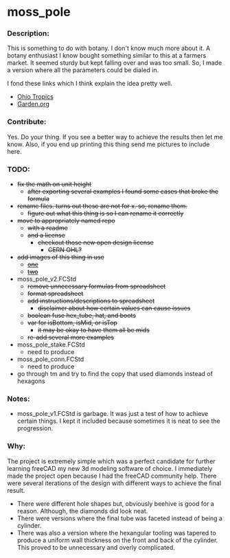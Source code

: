 # moss_pole

### Description:
This is something to do with botany. I don't know much more about it. A botany enthusiast I know bought something similar to this at a farmers market. It seemed sturdy but kept falling over and was too small. So, I made a version where all the parameters could be dialed in.

I fond these links which I think explain the idea pretty well.
- [Ohio Tropics](https://www.ohiotropics.com/2020/05/03/diy-moss-pole-how-to-make/)
- [Garden.org](https://garden.org/ideas/view/threegardeners/881/Make-Your-Own-Moss-Pole/)

### Contribute:
Yes. Do your thing. If you see a better way to achieve the results then let me know. Also, if you end up printing this thing send me pictures to include here.

### TODO:
- ~~fix the math on unit height~~
  - ~~after exporting several examples I found some cases that broke the formula~~
- ~~rename files. turns out these are not for x. so, rename them.~~
  - ~~figure out what this thing is so I can rename it correctly~~
- ~~move to appropriately named repo~~
  - ~~with a readme~~
  - ~~and a license~~
    - ~~checkout those new open design license~~
	  - ~~CERN OHL?~~
- ~~add images of this thing in use~~
  - ~~[one](https://www.ohiotropics.com/2020/05/03/diy-moss-pole-how-to-make/)~~
  - ~~[two](https://garden.org/ideas/view/threegardeners/881/Make-Your-Own-Moss-Pole/)~~
- moss_pole_v2.FCStd
  - ~~remove unnecessary formulas from spreadsheet~~
  - ~~format spreadsheet~~
  - ~~add instructions/descriptions to spreadsheet~~
    - ~~disclaimer about how certain values can cause issues~~
  - ~~boolean fuse hex_tube, hat, and boots~~
  - ~~var for isBottom, isMid, or isTop~~
    - ~~it may be okay to have them all be mids~~
  - ~~re-add several more examples~~
- moss_pole_stake.FCStd
  -  need to produce
- moss_pole_conn.FCStd
  - need to produce
- go through tm and try to find the copy that used diamonds instead of hexagons
### Notes:
- moss_pole_v1.FCStd is garbage. It was just a test of how to achieve certain things. I kept it included because sometimes it is neat to see the progression.

### Why:
The project is extremely simple which was a perfect candidate for further learning freeCAD my new 3d modeling software of choice. I immediately made the project open because I had the freeCAD community help. There were several iterations of the design with different ways to achieve the final result.
 - There were different hole shapes but, obviously beehive is good for a reason. Although, the diamonds did look neat.
 - There were versions where the final tube was faceted instead of being a cylinder.
 - There was also a version where the hexangular tooling was tapered to produce a uniform wall thickness on the front and back of the cylinder. This proved to be unnecessary and overly complicated.